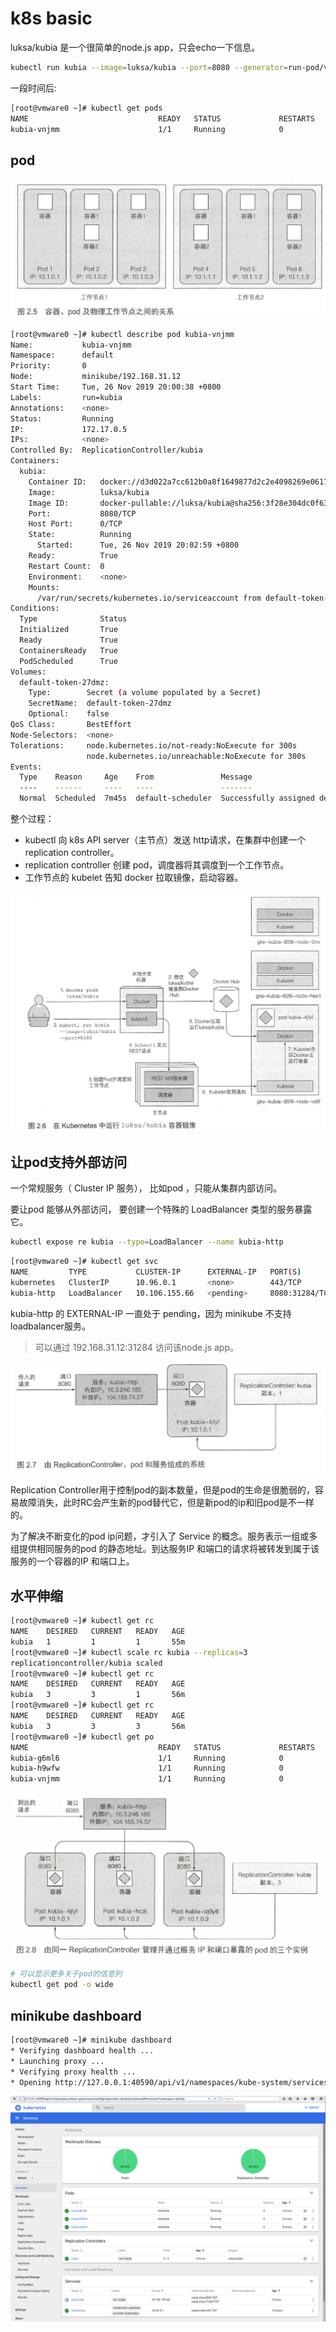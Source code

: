 # k8s basic

luksa/kubia 是一个很简单的node.js app，只会echo一下信息。

```bash
kubectl run kubia --image=luksa/kubia --port=8080 --generator=run-pod/v1
```

一段时间后:

```bash
[root@vmware0 ~]# kubectl get pods
NAME                             READY   STATUS             RESTARTS   AGE
kubia-vnjmm                      1/1     Running            0          2m26s
```

## pod

![](assets/pod.PNG)

```bash
[root@vmware0 ~]# kubectl describe pod kubia-vnjmm
Name:           kubia-vnjmm
Namespace:      default
Priority:       0
Node:           minikube/192.168.31.12
Start Time:     Tue, 26 Nov 2019 20:00:38 +0800
Labels:         run=kubia
Annotations:    <none>
Status:         Running
IP:             172.17.0.5
IPs:            <none>
Controlled By:  ReplicationController/kubia
Containers:
  kubia:
    Container ID:   docker://d3d022a7cc612b0a8f1649877d2c2e4098269e0617361b96fb7af33ed6ebb724
    Image:          luksa/kubia
    Image ID:       docker-pullable://luksa/kubia@sha256:3f28e304dc0f63dc30f273a4202096f0fa0d08510bd2ee7e1032ce600616de24
    Port:           8080/TCP
    Host Port:      0/TCP
    State:          Running
      Started:      Tue, 26 Nov 2019 20:02:59 +0800
    Ready:          True
    Restart Count:  0
    Environment:    <none>
    Mounts:
      /var/run/secrets/kubernetes.io/serviceaccount from default-token-27dmz (ro)
Conditions:
  Type              Status
  Initialized       True 
  Ready             True 
  ContainersReady   True 
  PodScheduled      True 
Volumes:
  default-token-27dmz:
    Type:        Secret (a volume populated by a Secret)
    SecretName:  default-token-27dmz
    Optional:    false
QoS Class:       BestEffort
Node-Selectors:  <none>
Tolerations:     node.kubernetes.io/not-ready:NoExecute for 300s
                 node.kubernetes.io/unreachable:NoExecute for 300s
Events:
  Type    Reason     Age    From               Message
  ----    ------     ----   ----               -------
  Normal  Scheduled  7m45s  default-scheduler  Successfully assigned default/kubia-vnjmm to minikube
```

整个过程：

- kubectl 向 k8s API server（主节点）发送 http请求，在集群中创建一个 replication controller。
- replication controller 创建 pod，调度器将其调度到一个工作节点。
- 工作节点的 kubelet 告知 docker 拉取镜像，启动容器。

![](assets/pod-process.PNG)

## 让pod支持外部访问

一个常规服务（ Cluster IP 服务）， 比如pod ，只能从集群内部访问。

要让pod 能够从外部访问， 要创建一个特殊的 LoadBalancer 类型的服务暴露它。

```bash
kubectl expose re kubia --type=LoadBalancer --name kubia-http
```

```bash
[root@vmware0 ~]# kubectl get svc
NAME         TYPE           CLUSTER-IP      EXTERNAL-IP   PORT(S)          AGE
kubernetes   ClusterIP      10.96.0.1       <none>        443/TCP          10h
kubia-http   LoadBalancer   10.106.155.66   <pending>     8080:31284/TCP   3m20s
```

kubia-http 的 EXTERNAL-IP 一直处于 pending，因为 minikube 不支持 loadbalancer服务。

> 可以通过 192.168.31.12:31284 访问该node.js app。

![](assets/pod-and-rc-and-svc.PNG)

Replication Controller用于控制pod的副本数量，但是pod的生命是很脆弱的，容易故障消失，此时RC会产生新的pod替代它，但是新pod的ip和旧pod是不一样的。

为了解决不断变化的pod ip问题，才引入了 Service 的概念。服务表示一组或多组提供相同服务的pod 的静态地址。到达服务IP 和端口的请求将被转发到属于该服务的一个容器的IP 和端口上。

## 水平伸缩

```bash
[root@vmware0 ~]# kubectl get rc
NAME    DESIRED   CURRENT   READY   AGE
kubia   1         1         1       55m
[root@vmware0 ~]# kubectl scale rc kubia --replicas=3
replicationcontroller/kubia scaled
[root@vmware0 ~]# kubectl get rc
NAME    DESIRED   CURRENT   READY   AGE
kubia   3         3         1       56m
[root@vmware0 ~]# kubectl get rc
NAME    DESIRED   CURRENT   READY   AGE
kubia   3         3         3       56m
[root@vmware0 ~]# kubectl get po
NAME                             READY   STATUS             RESTARTS   AGE
kubia-g6ml6                      1/1     Running            0          82m
kubia-h9wfw                      1/1     Running            0          82m
kubia-vnjmm                      1/1     Running            0          138m
```

![](assets/scale-to-3-pod.PNG)

```bash
# 可以显示更多关于pod的信息列
kubectl get pod -o wide
```

## minikube dashboard

```bash
[root@vmware0 ~]# minikube dashboard
* Verifying dashboard health ...
* Launching proxy ...
* Verifying proxy health ...
* Opening http://127.0.0.1:40590/api/v1/namespaces/kube-system/services/http:kubernetes-dashboard:/proxy/ in your default browser...
```

![](assets/minikube-dashboard.PNG)